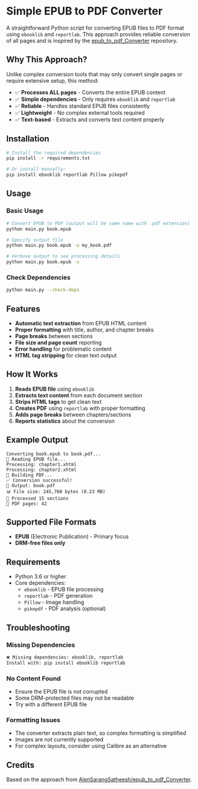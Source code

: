 # Simple EPUB to PDF Converter

A straightforward Python script for converting EPUB files to PDF format using `ebooklib` and `reportlab`. This approach provides reliable conversion of all pages and is inspired by the [epub_to_pdf_Converter](https://github.com/AlenSarangSatheesh/epub_to_pdf_Converter) repository.

## Why This Approach?

Unlike complex conversion tools that may only convert single pages or require extensive setup, this method:

- ✅ **Processes ALL pages** - Converts the entire EPUB content
- ✅ **Simple dependencies** - Only requires `ebooklib` and `reportlab`
- ✅ **Reliable** - Handles standard EPUB files consistently
- ✅ **Lightweight** - No complex external tools required
- ✅ **Text-based** - Extracts and converts text content properly

## Installation

```bash
# Install the required dependencies
pip install -r requirements.txt

# Or install manually:
pip install ebooklib reportlab Pillow pikepdf
```

## Usage

### Basic Usage

```bash
# Convert EPUB to PDF (output will be same name with .pdf extension)
python main.py book.epub

# Specify output file
python main.py book.epub -o my_book.pdf

# Verbose output to see processing details
python main.py book.epub -v
```

### Check Dependencies

```bash
python main.py --check-deps
```

## Features

- **Automatic text extraction** from EPUB HTML content
- **Proper formatting** with title, author, and chapter breaks
- **Page breaks** between sections
- **File size and page count** reporting
- **Error handling** for problematic content
- **HTML tag stripping** for clean text output

## How It Works

1. **Reads EPUB file** using `ebooklib`
2. **Extracts text content** from each document section
3. **Strips HTML tags** to get clean text
4. **Creates PDF** using `reportlab` with proper formatting
5. **Adds page breaks** between chapters/sections
6. **Reports statistics** about the conversion

## Example Output

```
Converting book.epub to book.pdf...
📖 Reading EPUB file...
Processing: chapter1.xhtml
Processing: chapter2.xhtml
📄 Building PDF...
✅ Conversion successful!
📄 Output: book.pdf
📊 File size: 245,760 bytes (0.23 MB)
📖 Processed 15 sections
📑 PDF pages: 42
```

## Supported File Formats

- **EPUB** (Electronic Publication) - Primary focus
- **DRM-free files only**

## Requirements

- Python 3.6 or higher
- Core dependencies:
  - `ebooklib` - EPUB file processing
  - `reportlab` - PDF generation
  - `Pillow` - Image handling
  - `pikepdf` - PDF analysis (optional)

## Troubleshooting

### Missing Dependencies
```bash
❌ Missing dependencies: ebooklib, reportlab
Install with: pip install ebooklib reportlab
```

### No Content Found
- Ensure the EPUB file is not corrupted
- Some DRM-protected files may not be readable
- Try with a different EPUB file

### Formatting Issues
- The converter extracts plain text, so complex formatting is simplified
- Images are not currently supported
- For complex layouts, consider using Calibre as an alternative

## Credits

Based on the approach from [AlenSarangSatheesh/epub_to_pdf_Converter](https://github.com/AlenSarangSatheesh/epub_to_pdf_Converter/blob/main/Converter.py).
